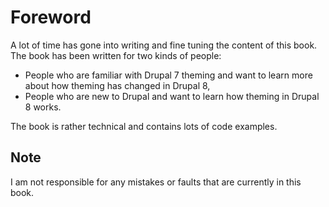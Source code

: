 # Foreword

A lot of time has gone into writing and fine tuning the content of this book. The book has been written for two kinds of people:
- People who are familiar with Drupal 7 theming and want to learn more about how theming has changed in Drupal 8,
- People who are new to Drupal and want to learn how theming in Drupal 8 works.

The book is rather technical and contains lots of code examples.

## Note

I am not responsible for any mistakes or faults that are currently in this book.

